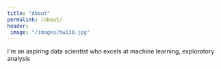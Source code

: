 ```yaml
---
title: "About"
permalink: /about/
header:
 image: "/images/bw130.jpg"
---
```


I'm an aspiring data scientist who excels at machine learning, exploratory analysis